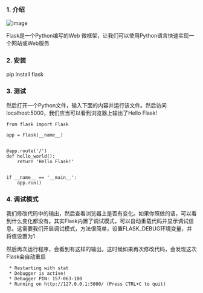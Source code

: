 ### 1. 介绍
![image](https://note.youdao.com/yws/api/personal/file/9CA74C1E4A8D4F299A8C3DA27BBA22DC?method=download&shareKey=84fb1b4cc01b154a4a0ab1877328b55d)

Flask是一个Python编写的Web 微框架，让我们可以使用Python语言快速实现一个网站或Web服务

### 2. 安装

pip install flask

### 3. 测试
然后打开一个Python文件，输入下面的内容并运行该文件。然后访问localhost:5000，我们应当可以看到浏览器上输出了Hello Flask!
```
from flask import Flask

app = Flask(__name__)


@app.route('/')
def hello_world():
    return 'Hello Flask!'


if __name__ == '__main__':
    app.run()
```

### 4. 调试模式
我们修改代码中的输出，然后查看浏览器上是否有变化。如果你照做的话，可以看到什么变化都没有。其实Flask内置了调试模式，可以自动重载代码并显示调试信息。这需要我们开启调试模式，方法很简单，设置FLASK_DEBUG环境变量，并将值设置为1

然后再次运行程序，会看到有这样的输出。这时候如果再次修改代码，会发现这次Flask会自动重启

```
 * Restarting with stat
 * Debugger is active!
 * Debugger PIN: 157-063-180
 * Running on http://127.0.0.1:5000/ (Press CTRL+C to quit)
 ```